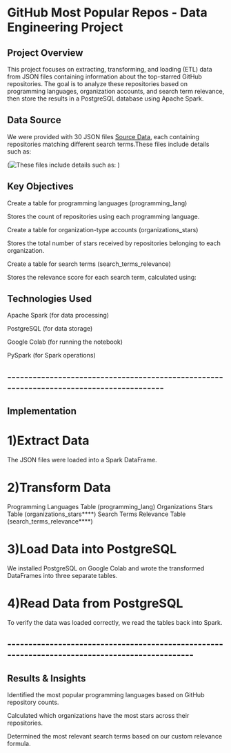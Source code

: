 # GitHub Most Popular Repos - Data Engineering Project

## Project Overview

This project focuses on extracting, transforming, and loading (ETL) data from JSON files containing information about the top-starred GitHub repositories. The goal is to analyze these repositories based on programming languages, organization accounts, and search term relevance, then store the results in a PostgreSQL database using Apache Spark.

## Data Source

We were provided with 30 JSON files [Source Data](https://www.kaggle.com/datasets/anshulmehtakaggl/top-1000-github-repositories-for-multiple-domains?select=Spark.json), each containing repositories matching different search terms.These files include details such as:


(![These files include details such as: ](https://github.com/user-attachments/assets/534b2d42-9b90-43ed-a237-f9a39b493d93)
)

## Key Objectives

Create a table for programming languages (programming_lang)

Stores the count of repositories using each programming language.

Create a table for organization-type accounts (organizations_stars)

Stores the total number of stars received by repositories belonging to each organization.

Create a table for search terms (search_terms_relevance)

Stores the relevance score for each search term, calculated using:



## Technologies Used

Apache Spark (for data processing)

PostgreSQL (for data storage)

Google Colab (for running the notebook)

PySpark (for Spark operations)

## ----------------------------------------------------------------------------------------
## Implementation

 # 1️)Extract Data

The JSON files were loaded into a Spark DataFrame.

 # 2️)Transform Data

Programming Languages Table (programming_lang)
Organizations Stars Table (organizations_stars****)
Search Terms Relevance Table (search_terms_relevance****)

 # 3️)Load Data into PostgreSQL

We installed PostgreSQL on Google Colab and wrote the transformed DataFrames into three separate tables.

# 4️)Read Data from PostgreSQL

To verify the data was loaded correctly, we read the tables back into Spark.

## -----------------------------------------------------------------------------------------------

## Results & Insights

Identified the most popular programming languages based on GitHub repository counts.

Calculated which organizations have the most stars across their repositories.

Determined the most relevant search terms based on our custom relevance formula.


